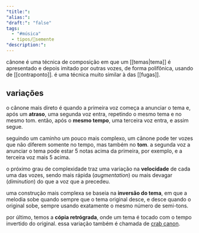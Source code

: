 ```yaml
---
"title:":
"alias:":
"draft:": "false"
tags:
  - "#música"
  - tipos/🌱semente
"description:":
---
```

cânone é uma técnica de composição em que um [[temas|tema]] é apresentado e depois imitado por outras vozes, de forma polifônica, usando de [[contraponto]]. é uma técnica muito similar à das [[fugas]].
## variações
o cânone mais direto é quando a primeira voz começa a anunciar o tema e, após um **atraso**, uma segunda voz entra, repetindo o mesmo tema e no mesmo tom. então, após o **mesmo tempo**, uma terceira voz entra, e assim segue.

seguindo um caminho um pouco mais complexo, um cânone pode ter vozes que não diferem somente no tempo, mas também no **tom**. a segunda voz a anunciar o tema pode estar 5 notas acima da primeira, por exemplo, e a terceira voz mais 5 acima.

o próximo grau de complexidade traz uma variação na **velocidade** de cada uma das vozes, sendo mais rápida (*augmentation*) ou mais devagar (*diminution*) do que a voz que a precedeu.

uma construção mais complexa se baseia na **inversão do tema**, em que a melodia sobe quando sempre que o tema original desce, e desce quando o original sobe, sempre usando exatamente o mesmo número de semi-tons.

por último, temos a **cópia retrógrada**, onde um tema é tocado com o tempo invertido do original. essa variação também é chamada de [crab canon](https://en.wikipedia.org/wiki/Crab_canon).
